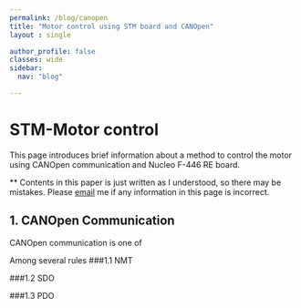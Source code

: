 ```yaml
---
permalink: /blog/canopen
title: "Motor control using STM board and CANOpen"
layout : single

author_profile: false
classes: wide
sidebar:
  nav: "blog"

---
```

# STM-Motor control
 
This page introduces brief information about a method to control the motor using CANOpen communication and Nucleo F-446 RE board. 

** Contents in this paper is just written as I understood, so there may be mistakes. Please [email][email] me if any information in this page is incorrect. 

## 1. CANOpen Communication   
CANOpen communication is one of 

Among several rules 
###1.1 NMT

###1.2 SDO

###1.3 PDO



[email]: mailto:kbc19901207@gmail.com